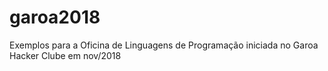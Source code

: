 # garoa2018
Exemplos para a Oficina de Linguagens de Programação iniciada no Garoa Hacker Clube em nov/2018
